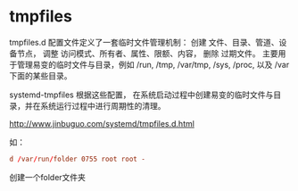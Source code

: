 # tmpfiles
tmpfiles.d 配置文件定义了一套临时文件管理机制： 创建 文件、目录、管道、设备节点， 调整 访问模式、所有者、属性、限额、内容， 删除 过期文件。 主要用于管理易变的临时文件与目录，例如 /run, /tmp, /var/tmp, /sys, /proc, 以及 /var 下面的某些目录。

systemd-tmpfiles 根据这些配置， 在系统启动过程中创建易变的临时文件与目录，并在系统运行过程中进行周期性的清理。



http://www.jinbuguo.com/systemd/tmpfiles.d.html

如：
```xxx.conf
d /var/run/folder 0755 root root -
```

创建一个folder文件夹

